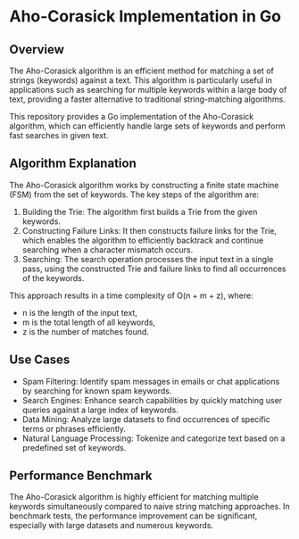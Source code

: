 # Aho-Corasick Implementation in Go

## Overview
The Aho-Corasick algorithm is an efficient method for matching a set of strings (keywords) against a text. This algorithm is particularly useful in applications such as searching for multiple keywords within a large body of text, providing a faster alternative to traditional string-matching algorithms.

This repository provides a Go implementation of the Aho-Corasick algorithm, which can efficiently handle large sets of keywords and perform fast searches in given text.


## Algorithm Explanation
The Aho-Corasick algorithm works by constructing a finite state machine (FSM) from the set of keywords. The key steps of the algorithm are:

1. Building the Trie: The algorithm first builds a Trie from the given keywords.
2. Constructing Failure Links: It then constructs failure links for the Trie, which enables the algorithm to efficiently backtrack and continue searching when a character mismatch occurs.
3. Searching: The search operation processes the input text in a single pass, using the constructed Trie and failure links to find all occurrences of the keywords.

This approach results in a time complexity of O(n + m + z), where:

- n is the length of the input text,
- m is the total length of all keywords,
- z is the number of matches found.

## Use Cases
- Spam Filtering: Identify spam messages in emails or chat applications by searching for known spam keywords.
- Search Engines: Enhance search capabilities by quickly matching user queries against a large index of keywords.
- Data Mining: Analyze large datasets to find occurrences of specific terms or phrases efficiently.
- Natural Language Processing: Tokenize and categorize text based on a predefined set of keywords.

## Performance Benchmark
The Aho-Corasick algorithm is highly efficient for matching multiple keywords simultaneously compared to naive string matching approaches. In benchmark tests, the performance improvement can be significant, especially with large datasets and numerous keywords.

